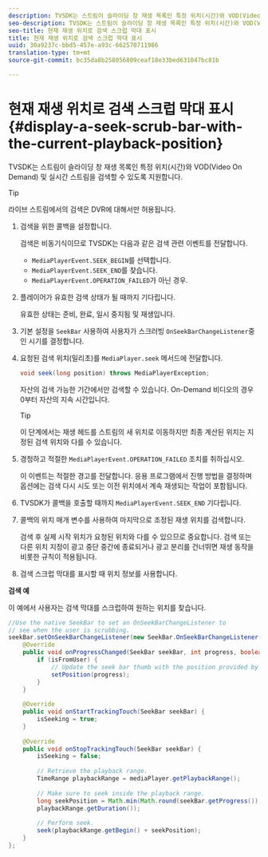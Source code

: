 ```yaml
---
description: TVSDK는 스트림이 슬라이딩 창 재생 목록인 특정 위치(시간)와 VOD(Video On Demand) 및 실시간 스트림을 검색할 수 있도록 지원합니다.
seo-description: TVSDK는 스트림이 슬라이딩 창 재생 목록인 특정 위치(시간)와 VOD(Video On Demand) 및 실시간 스트림을 검색할 수 있도록 지원합니다.
seo-title: 현재 재생 위치로 검색 스크럽 막대 표시
title: 현재 재생 위치로 검색 스크럽 막대 표시
uuid: 30a9237c-bbd5-457e-a93c-662570711986
translation-type: tm+mt
source-git-commit: bc35da8b258056809ceaf18e33bed631047bc81b

---
```



# 현재 재생 위치로 검색 스크럽 막대 표시 {#display-a-seek-scrub-bar-with-the-current-playback-position}

TVSDK는 스트림이 슬라이딩 창 재생 목록인 특정 위치(시간)와 VOD(Video On Demand) 및 실시간 스트림을 검색할 수 있도록 지원합니다.

>[!TIP]
>
>라이브 스트림에서의 검색은 DVR에 대해서만 허용됩니다.

1. 검색을 위한 콜백을 설정합니다.

   검색은 비동기식이므로 TVSDK는 다음과 같은 검색 관련 이벤트를 전달합니다.

   * `MediaPlayerEvent.SEEK_BEGIN`를 선택합니다.
   * `MediaPlayerEvent.SEEK_END`를 찾습니다.
   * `MediaPlayerEvent.OPERATION_FAILED`가 아닌 경우.

1. 플레이어가 유효한 검색 상태가 될 때까지 기다립니다.

   유효한 상태는 준비, 완료, 일시 중지됨 및 재생입니다.
1. 기본 설정을 `SeekBar` 사용하여 사용자가 스크러빙 `OnSeekBarChangeListener`중인 시기를 결정합니다.
1. 요청된 검색 위치(밀리초)를 `MediaPlayer.seek` 메서드에 전달합니다.

   ```java
   void seek(long position) throws MediaPlayerException;
   ```

   자산의 검색 가능한 기간에서만 검색할 수 있습니다. On-Demand 비디오의 경우 0부터 자산의 지속 시간입니다.

   >[!TIP]
   >
   >이 단계에서는 재생 헤드를 스트림의 새 위치로 이동하지만 최종 계산된 위치는 지정된 검색 위치와 다를 수 있습니다.

1. 경청하고 적절한 `MediaPlayerEvent.OPERATION_FAILED` 조치를 취하십시오.

   이 이벤트는 적절한 경고를 전달합니다. 응용 프로그램에서 진행 방법을 결정하며 옵션에는 검색 다시 시도 또는 이전 위치에서 계속 재생되는 작업이 포함됩니다.

1. TVSDK가 콜백을 호출할 때까지 `MediaPlayerEvent.SEEK_END` 기다립니다.
1. 콜백의 위치 매개 변수를 사용하여 마지막으로 조정된 재생 위치를 검색합니다.

   검색 후 실제 시작 위치가 요청된 위치와 다를 수 있으므로 중요합니다. 검색 또는 다른 위치 지정이 광고 중단 중간에 종료되거나 광고 분리를 건너뛰면 재생 동작을 비롯한 규칙이 적용됩니다.

1. 검색 스크럽 막대를 표시할 때 위치 정보를 사용합니다.

<!--<a id="example_EEB73818260C43C8B5AE12BA68548AB7"></a>-->

**검색 예**

이 예에서 사용자는 검색 막대를 스크럽하여 원하는 위치를 찾습니다.

```java
//Use the native SeekBar to set an OnSeekBarChangeListener to 
// see when the user is scrubbing. 
seekBar.setOnSeekBarChangeListener(new SeekBar.OnSeekBarChangeListener() { 
    @Override 
    public void onProgressChanged(SeekBar seekBar, int progress, boolean isFromUser) { 
        if (isFromUser) { 
            // Update the seek bar thumb with the position provided by the user. 
            setPosition(progress); 
        } 
    } 
 
    @Override 
    public void onStartTrackingTouch(SeekBar seekBar) { 
        isSeeking = true; 
    } 
 
    @Override 
    public void onStopTrackingTouch(SeekBar seekBar) { 
        isSeeking = false; 
 
        // Retrieve the playback range. 
        TimeRange playbackRange = mediaPlayer.getPlaybackRange(); 
 
        // Make sure to seek inside the playback range. 
        long seekPosition = Math.min(Math.round(seekBar.getProgress()), 
        playbackRange.getDuration()); 
     
        // Perform seek. 
        seek(playbackRange.getBegin() + seekPosition); 
    } 
}; 
```
